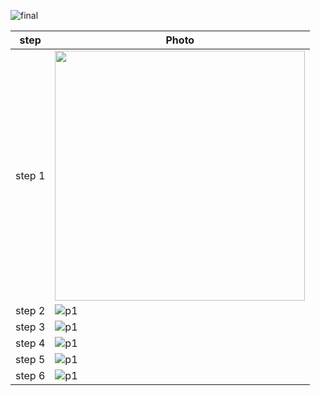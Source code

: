 ![final](img/OD_PCB_s5.jpg)

| step | Photo |
| ---- | ----- |
| step 1 | <img src="img/OD_PCB_s1.jpg" height="400"> |
| step 2 | ![p1](img/OD_PCB_s2.jpg) |
| step 3 | ![p1](img/OD_PCB_s3.jpg) |
| step 4 | ![p1](img/OD_PCB_s4.jpg) |
| step 5 | ![p1](img/OD_PCB_s5.jpg) |
| step 6 | ![p1](img/OD_PCB_s6.jpg) |

